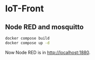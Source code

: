 # IoT-Front

## Node RED and mosquitto

```bash
docker compose build
docker compose up -d
```

Now Node RED is in  [http://localhost:1880](http://localhost:8001).